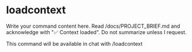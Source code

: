 # loadcontext

Write your command content here.
Read /docs/PROJECT_BRIEF.md and acknowledge with "✅ Context loaded".
Do not summarize unless I request.

This command will be available in chat with /loadcontext
